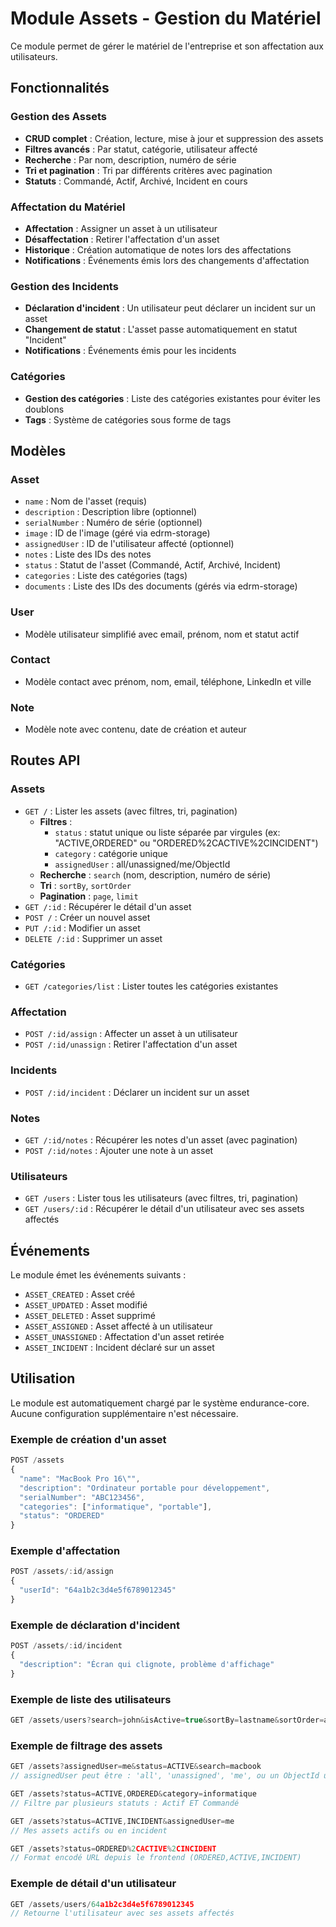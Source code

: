 # Module Assets - Gestion du Matériel

Ce module permet de gérer le matériel de l'entreprise et son affectation aux utilisateurs.

## Fonctionnalités

### Gestion des Assets
- **CRUD complet** : Création, lecture, mise à jour et suppression des assets
- **Filtres avancés** : Par statut, catégorie, utilisateur affecté
- **Recherche** : Par nom, description, numéro de série
- **Tri et pagination** : Tri par différents critères avec pagination
- **Statuts** : Commandé, Actif, Archivé, Incident en cours

### Affectation du Matériel
- **Affectation** : Assigner un asset à un utilisateur
- **Désaffectation** : Retirer l'affectation d'un asset
- **Historique** : Création automatique de notes lors des affectations
- **Notifications** : Événements émis lors des changements d'affectation

### Gestion des Incidents
- **Déclaration d'incident** : Un utilisateur peut déclarer un incident sur un asset
- **Changement de statut** : L'asset passe automatiquement en statut "Incident"
- **Notifications** : Événements émis pour les incidents

### Catégories
- **Gestion des catégories** : Liste des catégories existantes pour éviter les doublons
- **Tags** : Système de catégories sous forme de tags

## Modèles

### Asset
- `name` : Nom de l'asset (requis)
- `description` : Description libre (optionnel)
- `serialNumber` : Numéro de série (optionnel)
- `image` : ID de l'image (géré via edrm-storage)
- `assignedUser` : ID de l'utilisateur affecté (optionnel)
- `notes` : Liste des IDs des notes
- `status` : Statut de l'asset (Commandé, Actif, Archivé, Incident)
- `categories` : Liste des catégories (tags)
- `documents` : Liste des IDs des documents (gérés via edrm-storage)

### User
- Modèle utilisateur simplifié avec email, prénom, nom et statut actif

### Contact
- Modèle contact avec prénom, nom, email, téléphone, LinkedIn et ville

### Note
- Modèle note avec contenu, date de création et auteur

## Routes API

### Assets
- `GET /` : Lister les assets (avec filtres, tri, pagination)
  - **Filtres** : 
    - `status` : statut unique ou liste séparée par virgules (ex: "ACTIVE,ORDERED" ou "ORDERED%2CACTIVE%2CINCIDENT")
    - `category` : catégorie unique
    - `assignedUser` : all/unassigned/me/ObjectId
  - **Recherche** : `search` (nom, description, numéro de série)
  - **Tri** : `sortBy`, `sortOrder`
  - **Pagination** : `page`, `limit`
- `GET /:id` : Récupérer le détail d'un asset
- `POST /` : Créer un nouvel asset
- `PUT /:id` : Modifier un asset
- `DELETE /:id` : Supprimer un asset

### Catégories
- `GET /categories/list` : Lister toutes les catégories existantes

### Affectation
- `POST /:id/assign` : Affecter un asset à un utilisateur
- `POST /:id/unassign` : Retirer l'affectation d'un asset

### Incidents
- `POST /:id/incident` : Déclarer un incident sur un asset

### Notes
- `GET /:id/notes` : Récupérer les notes d'un asset (avec pagination)
- `POST /:id/notes` : Ajouter une note à un asset

### Utilisateurs
- `GET /users` : Lister tous les utilisateurs (avec filtres, tri, pagination)
- `GET /users/:id` : Récupérer le détail d'un utilisateur avec ses assets affectés

## Événements

Le module émet les événements suivants :
- `ASSET_CREATED` : Asset créé
- `ASSET_UPDATED` : Asset modifié
- `ASSET_DELETED` : Asset supprimé
- `ASSET_ASSIGNED` : Asset affecté à un utilisateur
- `ASSET_UNASSIGNED` : Affectation d'un asset retirée
- `ASSET_INCIDENT` : Incident déclaré sur un asset

## Utilisation

Le module est automatiquement chargé par le système endurance-core. Aucune configuration supplémentaire n'est nécessaire.

### Exemple de création d'un asset

```javascript
POST /assets
{
  "name": "MacBook Pro 16\"",
  "description": "Ordinateur portable pour développement",
  "serialNumber": "ABC123456",
  "categories": ["informatique", "portable"],
  "status": "ORDERED"
}
```

### Exemple d'affectation

```javascript
POST /assets/:id/assign
{
  "userId": "64a1b2c3d4e5f6789012345"
}
```

### Exemple de déclaration d'incident

```javascript
POST /assets/:id/incident
{
  "description": "Écran qui clignote, problème d'affichage"
}
```

### Exemple de liste des utilisateurs

```javascript
GET /assets/users?search=john&isActive=true&sortBy=lastname&sortOrder=asc&page=1&limit=10
```

### Exemple de filtrage des assets

```javascript
GET /assets?assignedUser=me&status=ACTIVE&search=macbook
// assignedUser peut être : 'all', 'unassigned', 'me', ou un ObjectId utilisateur

GET /assets?status=ACTIVE,ORDERED&category=informatique
// Filtre par plusieurs statuts : Actif ET Commandé

GET /assets?status=ACTIVE,INCIDENT&assignedUser=me
// Mes assets actifs ou en incident

GET /assets?status=ORDERED%2CACTIVE%2CINCIDENT
// Format encodé URL depuis le frontend (ORDERED,ACTIVE,INCIDENT)
```

### Exemple de détail d'un utilisateur

```javascript
GET /assets/users/64a1b2c3d4e5f6789012345
// Retourne l'utilisateur avec ses assets affectés
```
